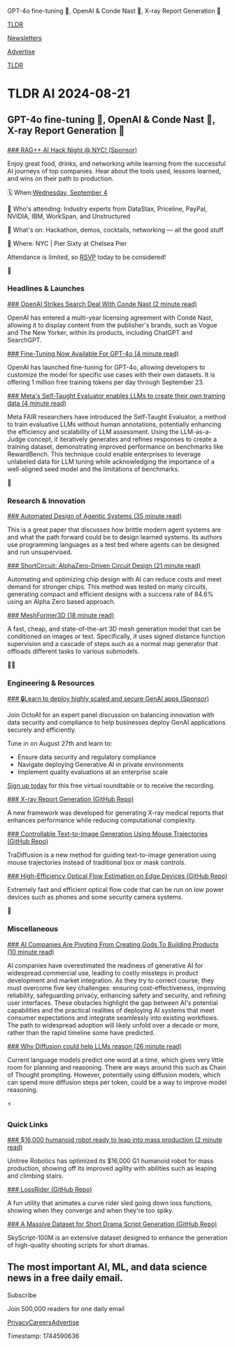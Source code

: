 GPT-4o fine-tuning 🤖, OpenAI & Conde Nast 🤝, X-ray Report Generation 🩻

[TLDR](/)

[Newsletters](/newsletters)

[Advertise](https://advertise.tldr.tech/)

[TLDR](/)

# TLDR AI 2024-08-21

## GPT-4o fine-tuning 🤖, OpenAI & Conde Nast 🤝, X-ray Report Generation 🩻

### 

[### RAG++ AI Hack Night @ NYC! (Sponsor)](https://www.datastax.com/events/rag-plus-plus-nyc-sept-2024?utm_medium=social_pd&amp;utm_source=Influencer&amp;utm_campaign=rag_plus_plus_nyc_2024&amp;utm_content=tldr#register)

Enjoy great food, drinks, and networking while learning from the successful AI journeys of top companies. Hear about the tools used, lessons learned, and wins on their path to production.

🗓️ When:[Wednesday, September 4](https://www.datastax.com/events/rag-plus-plus-nyc-sept-2024?utm_medium=social_pd&utm_source=Influencer&utm_campaign=rag_plus_plus_nyc_2024&utm_content=tldr#register)

🕺 Who's attending: Industry experts from DataStax, Priceline, PayPal, NVIDIA, IBM, WorkSpan, and Unstructured

🥂 What's on: Hackathon, demos, cocktails, networking — all the good stuff

🗽 Where: NYC | Pier Sixty at Chelsea Pier

Attendance is limited, so [RSVP](https://www.datastax.com/events/rag-plus-plus-nyc-sept-2024?utm_medium=social_pd&utm_source=Influencer&utm_campaign=rag_plus_plus_nyc_2024&utm_content=tldr#register) today to be considered!

🚀

### Headlines & Launches

[### OpenAI Strikes Search Deal With Conde Nast (2 minute read)](https://www.axios.com/2024/08/20/openai-conde-nast-deal-chatgpt-search?utm_source=tldrai)

OpenAI has entered a multi-year licensing agreement with Condé Nast, allowing it to display content from the publisher's brands, such as Vogue and The New Yorker, within its products, including ChatGPT and SearchGPT.

[### Fine-Tuning Now Available For GPT-4o (4 minute read)](https://openai.com/index/gpt-4o-fine-tuning/?utm_source=tldrai)

OpenAI has launched fine-tuning for GPT-4o, allowing developers to customize the model for specific use cases with their own datasets. It is offering 1 million free training tokens per day through September 23.

[### Meta's Self-Taught Evaluator enables LLMs to create their own training data (4 minute read)](https://venturebeat.com/ai/metas-self-taught-evaluator-enables-llms-to-create-their-own-training-data/?utm_source=tldrai)

Meta FAIR researchers have introduced the Self-Taught Evaluator, a method to train evaluative LLMs without human annotations, potentially enhancing the efficiency and scalability of LLM assessment. Using the LLM-as-a-Judge concept, it iteratively generates and refines responses to create a training dataset, demonstrating improved performance on benchmarks like RewardBench. This technique could enable enterprises to leverage unlabeled data for LLM tuning while acknowledging the importance of a well-aligned seed model and the limitations of benchmarks.

🧠

### Research & Innovation

[### Automated Design of Agentic Systems (35 minute read)](https://arxiv.org/abs/2408.08435?utm_source=tldrai)

This is a great paper that discusses how brittle modern agent systems are and what the path forward could be to design learned systems. Its authors use programming languages as a test bed where agents can be designed and run unsupervised.

[### ShortCircuit: AlphaZero-Driven Circuit Design (21 minute read)](https://arxiv.org/abs/2408.09858?utm_source=tldrai)

Automating and optimizing chip design with AI can reduce costs and meet demand for stronger chips. This method was tested on many circuits, generating compact and efficient designs with a success rate of 84.6% using an Alpha Zero based approach.

[### MeshFormer3D (18 minute read)](https://meshformer3d.github.io/?utm_source=tldrai)

A fast, cheap, and state-of-the-art 3D mesh generation model that can be conditioned on images or text. Specifically, it uses signed distance function supervision and a cascade of steps such as a normal map generator that offloads different tasks to various submodels.

👨‍💻

### Engineering & Resources

[### 🔒Learn to deploy highly scaled and secure GenAI apps (Sponsor)](https://lu.ma/jdbxsd0w?utm_source=tldr&amp;utm_medium=newsletter&amp;utm_campaign=8.27.24-brt-ent-genai)

Join OctoAI for an expert panel discussion on balancing innovation with data security and compliance to help businesses deploy GenAI applications securely and efficiently.

Tune in on August 27th and learn to:

* Ensure data security and regulatory compliance
* Navigate deploying Generative AI in private environments
* Implement quality evaluations at an enterprise scale

[Sign up today](https://lu.ma/jdbxsd0w?utm_source=tldr&utm_medium=newsletter&utm_campaign=8.27.24-brt-ent-genai) for this free virtual roundtable or to receive the recording.

[### X-ray Report Generation (GitHub Repo)](https://github.com/event-ahu/medical_image_analysis?utm_source=tldrai)

A new framework was developed for generating X-ray medical reports that enhances performance while reducing computational complexity.

[### Controllable Text-to-Image Generation Using Mouse Trajectories (GitHub Repo)](https://github.com/och-mac/tradiffusion?utm_source=tldrai)

TraDiffusion is a new method for guiding text-to-image generation using mouse trajectories instead of traditional box or mask controls.

[### High-Efficiency Optical Flow Estimation on Edge Devices (GitHub Repo)](https://github.com/neufieldrobotics/NeuFlow_v2?utm_source=tldrai)

Extremely fast and efficient optical flow code that can be run on low power devices such as phones and some security camera systems.

🎁

### Miscellaneous

[### AI Companies Are Pivoting From Creating Gods To Building Products (10 minute read)](https://www.aisnakeoil.com/p/ai-companies-are-pivoting-from-creating?utm_source=tldrai)

AI companies have overestimated the readiness of generative AI for widespread commercial use, leading to costly missteps in product development and market integration. As they try to correct course, they must overcome five key challenges: ensuring cost-effectiveness, improving reliability, safeguarding privacy, enhancing safety and security, and refining user interfaces. These obstacles highlight the gap between AI's potential capabilities and the practical realities of deploying AI systems that meet consumer expectations and integrate seamlessly into existing workflows. The path to widespread adoption will likely unfold over a decade or more, rather than the rapid timeline some have predicted.

[### Why Diffusion could help LLMs reason (26 minute read)](https://ai.gopubby.com/think-before-you-speak-5611bcbbbd4c?utm_source=tldrai)

Current language models predict one word at a time, which gives very little room for planning and reasoning. There are ways around this such as Chain of Thought prompting. However, potentially using diffusion models, which can spend more diffusion steps per token, could be a way to improve model reasoning.

⚡️

### Quick Links

[### $16,000 humanoid robot ready to leap into mass production (2 minute read)](https://newatlas.com/robotics/unitree-g1-humanoid-robot-mass-production/?utm_source=tldrai)

Unitree Robotics has optimized its $16,000 G1 humanoid robot for mass production, showing off its improved agility with abilities such as leaping and climbing stairs.

[### LossRider (GitHub Repo)](https://github.com/jndean/LossRider?utm_source=tldrai)

A fun utility that animates a curve rider sled going down loss functions, showing when they converge and when they're too spiky.

[### A Massive Dataset for Short Drama Script Generation (GitHub Repo)](https://github.com/vaew/skyscript-100m?utm_source=tldrai)

SkyScript-100M is an extensive dataset designed to enhance the generation of high-quality shooting scripts for short dramas.

## The most important AI, ML, and data science news in a free daily email.

Subscribe

Join 500,000 readers for one daily email

[Privacy](/privacy)[Careers](https://jobs.ashbyhq.com/tldr.tech)[Advertise](/ai/advertise)

Timestamp: 1744590636
